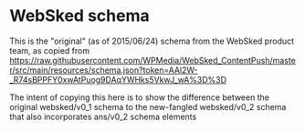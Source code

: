 # WebSked schema

This is the "original" (as of 2015/06/24) schema from the WebSked product team, as copied from
https://raw.githubusercontent.com/WPMedia/WebSked_ContentPush/master/src/main/resources/schema.json?token=AAl2W-_R74sBPPFY0xwAtPuog9DAqYWHks5VkwJ_wA%3D%3D

The intent of copying this here is to show the difference between the original websked/v0_1 schema to the new-fangled websked/v0_2 schema that also incorporates ans/v0_2 schema elements
